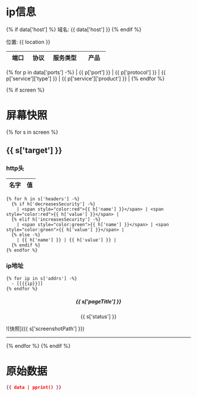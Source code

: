 
# ip信息

{% if data['host'] %}
域名: {{ data['host'] }}
{% endif %}

位置: {{ location }}

| 端口　 |  协议 |  服务类型　| 产品　|
| ----  | ---- | ---- | ---- |
{% for p in data['ports'] -%}
| {{ p['port'] }} | {{ p['protocol'] }} | {{ p['service']['type'] }} | {{ p['service']['product'] }} |
{% endfor %}

{% if screen %}

# 屏幕快照
  {% for s in screen %}
## {{ s['target'] }}

### http头

| 名字 | 值 |
| ---- | ---- |
    {% for h in s['headers'] -%}
      {% if h['decreasesSecurity'] -%}
        | <span style="color:red">{{ h['name'] }}</span> | <span style="color:red">{{ h['value'] }}</span> | 
      {% elif h['increasesSecurity'] -%}
        | <span style="color:green">{{ h['name'] }}</span> | <span style="color:green">{{ h['value'] }}</span> | 
      {% else -%}
        | {{ h['name'] }} | {{ h['value'] }} |
      {% endif %}
    {% endfor %}

### ip地址

    {% for ip in s['addrs'] -%}
      - [[{{ip}}]]
    {% endfor %}

<center> <h5>{{ s['pageTitle'] }} </h5> {{ s['status'] }} </center>

![快照]({{ s['screenshotPath'] }})

******
  {% endfor %}
{% endif %}

# 原始数据
```json
{{ data | pprint() }}
```
